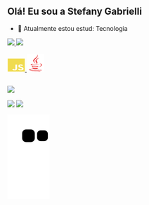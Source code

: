 ##  Olá!  Eu sou a  Stefany  Gabrielli

- 🌱  Atualmente  estou  estud: Tecnologia

<div>
  <a href="https://github.com/stefanyGM">
  <img height="180em" src="https://github-readme-stats.vercel.app/api?username=stefanyGM&show_icons=true&theme=dark&include_all_commits=true&count_private=true"/>
  <img height="180em" src="https://github-readme-stats.vercel.app/api/top-langs/?username=stefanyGM&layout=compact&langs_count=7&theme=dark"/>
</div>

<div style="display: inline_block"><br>
<a href="https://github.com/stefanyGM">
<img height="30" width="40" src="https://raw.githubusercontent.com/devicons/devicon/master/icons/javascript/javascript-plain.svg">
<img heigth="30" width="40" src="https://raw.githubusercontent.com/devicons/devicon/master/icons/java/java-plain.svg">
</div>

##
<div>
<a href = "stefanygabrielli506@gmail.com"><img src="https://img.shields.io/badge/-Gmail-%23333?style=for-the-badge&logo=gmail&logoColor=white" destino ="_blank"></a>

<a href="https://www.linkedin.com/in/stefany-gabrielli-700974251" target="_blank"><img src="https://img.shields.io/badge/-Linkedin-%230077B5? sytestyle=for-the-badge&logo=linkedin&logoColor=white" target="_blank"></a>
<a href="https://www.instagram.com/stefany_gab1?r=nametag" target="_blank"><img src="https://img.shields.io/badge/-Instagram-%23E4405F?style=for-the- badge&logo=instagram&logoColor=white" target="_blank"></a>
</div>

![Animação de cobra](https://github.com/stefanyGM/stefanyGM/blob/output/github-contribution-grid-snake.svg)
 

